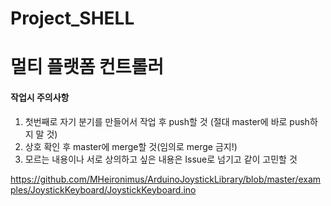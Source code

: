 # Project_SHELL

멀티 플랫폼 컨트롤러
===============



#### 작업시 주의사항

1. 첫번째로 자기 분기를 만들어서 작업 후 push할 것 (절대 master에 바로 push하지 말 것) 
2. 상호 확인 후 master에 merge할 것(임의로 merge 금지!)
3. 모르는 내용이나 서로 상의하고 싶은 내용은 Issue로 넘기고 같이 고민할 것



https://github.com/MHeironimus/ArduinoJoystickLibrary/blob/master/examples/JoystickKeyboard/JoystickKeyboard.ino
